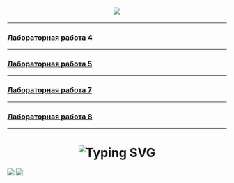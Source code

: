 <h1 align="center">
    <img src="https://readme-typing-svg.herokuapp.com?font=Fira+Code&pause=1000&width=435&lines=%D0%9B%D0%B0%D0%B1%D0%BE%D1%80%D0%B0%D1%82%D0%BE%D1%80%D0%BD%D1%8B%D0%B5+%D1%80%D0%B0%D0%B1%D0%BE%D1%82%D1%8B+2+%D1%81%D0%B5%D0%BC%D0%B5%D1%81%D1%82%D1%80"/>
</h1>

---
<h3 align="left">
  <a href="https://github.com/urcop/os_labs/tree/lab4">Лабораторная работа 4</a>
</h3>

---

<h3 align="left">
  <a href="https://github.com/urcop/os_labs/tree/lab5">Лабораторная работа 5</a>
</h3>

---

<h3 align="left">
  <a href="https://github.com/urcop/os_labs/tree/lab7">Лабораторная работа 7</a>
</h3>

---

<h3 align="left">
  <a href="https://github.com/urcop/os_labs/tree/lab8">Лабораторная работа 8</a>
</h3>

---

<h1 align="center">
    <img src="https://readme-typing-svg.herokuapp.com?font=Fira+Code&pause=1000&width=435&lines=%D0%9B%D0%B0%D0%B1%D0%BE%D1%80%D0%B0%D1%82%D0%BE%D1%80%D0%BD%D1%8B%D0%B5+%D1%80%D0%B0%D0%B1%D0%BE%D1%82%D1%8B+3+%D1%81%D0%B5%D0%BC%D0%B5%D1%81%D1%82%D1%80" alt="Typing SVG" />
</h1>

<img src="https://i.ibb.co/dgfmp9x/Screenshot-from-2022-04-05-22-13-52.png">
<img src="https://i.ibb.co/P1sVDqJ/Screenshot-from-2022-04-05-22-13-15.png">
